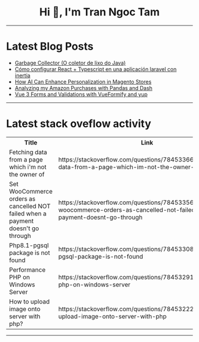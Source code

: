 <h1 align="center">Hi 👋, I'm Tran Ngoc Tam</h1>

---

# Latest Blog Posts 
<!-- BLOG-POST-LIST:START -->
- [Garbage Collector &lpar;O coletor de lixo do Java&rpar;](https://dev.to/alexreis/garbage-collector-o-coletor-de-lixo-do-java-4gdm)
- [Cómo configurar React + Typescript en una aplicación laravel con inertia](https://dev.to/hernanarica/como-configurar-react-typescript-en-una-aplicacion-laravel-con-inertia-5an6)
- [How AI Can Enhance Personalization in Magento Stores](https://dev.to/rimiweb/how-ai-can-enhance-personalization-in-magento-stores-20kp)
- [Analyzing my Amazon Purchases with Pandas and Dash](https://dev.to/mauricebrg/analyzing-my-amazon-purchases-with-pandas-and-dash-gh9)
- [Vue 3 Forms and Validations with VueFormify and yup](https://dev.to/mateenagy/vue-3-forms-and-validations-with-vueformify-and-yup-50e6)
<!-- BLOG-POST-LIST:END -->

---

# Latest stack oveflow activity
<table>
  <tr><th>Title</th><th>Link</th></tr>
  <!-- STACKOVERFLOW:START --><tr><td>Fetching data from a page which i&#39;m not the owner of</td><td>https://stackoverflow.com/questions/78453366/fetching-data-from-a-page-which-im-not-the-owner-of</td></tr><tr><td>Set WooCommerce orders as cancelled NOT failed when a payment doesn&#39;t go through</td><td>https://stackoverflow.com/questions/78453356/set-woocommerce-orders-as-cancelled-not-failed-when-a-payment-doesnt-go-through</td></tr><tr><td>Php8.1-pgsql package is not found</td><td>https://stackoverflow.com/questions/78453308/php8-1-pgsql-package-is-not-found</td></tr><tr><td>Performance PHP on Windows Server</td><td>https://stackoverflow.com/questions/78453291/performance-php-on-windows-server</td></tr><tr><td>How to upload image onto server with php?</td><td>https://stackoverflow.com/questions/78453222/how-to-upload-image-onto-server-with-php</td></tr><!-- STACKOVERFLOW:END -->
</table>

---


